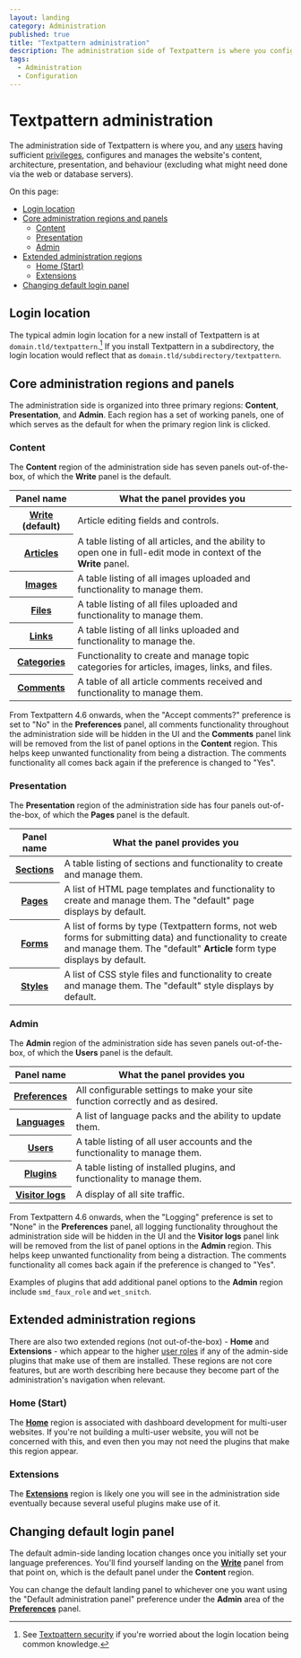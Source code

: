 ```yaml
---
layout: landing
category: Administration
published: true
title: "Textpattern administration"
description: The administration side of Textpattern is where you configures and manages the website's content, architecture, presentation, and behaviour.
tags:
  - Administration
  - Configuration
---
```


# Textpattern administration

The administration side of Textpattern is where you, and any [users](admin/users-panel) having sufficient [privileges](http://docs.textpattern.io/administration/user-roles-and-privileges), configures and manages the website's content, architecture, presentation, and behaviour (excluding what might need done via the web or database servers).

On this page:

* [Login location](#login-location)
* [Core administration regions and panels](#core-administration-regions-and-panels)
  * [Content](#content)
  * [Presentation](#presentation)
  * [Admin](#admin)
* [Extended administration regions](#extended-administration-regions)
  * [Home (Start)](#home-start)
  * [Extensions](#extensions)
* [Changing default login panel](#changing-default-login-panel)

## Login location

The typical admin login location for a new install of Textpattern is at `domain.tld/textpattern`.[^1] If you install Textpattern in a subdirectory, the login location would reflect that as `domain.tld/subdirectory/textpattern`.

[^1]: See [Textpattern security](http://docs.textpattern.io/administration/security) if you're worried about the login location being common knowledge.

## Core administration regions and panels

The administration side is organized into three primary regions: **Content**, **Presentation**, and **Admin**. Each region has a set of working panels, one of which serves as the default for when the primary region link is clicked.

### Content

The **Content** region of the administration side has seven panels out-of-the-box, of which the **Write** panel is the default.

<div class="tabular-data" itemscope itemtype="http://schema.org/Table">
    <table>
        <thead>
            <tr>
                <th class="t25" scope="col">Panel name</th>
                <th scope="col">What the panel provides you</th>
            </tr>
        </thead>
        <tbody>
            <tr>
                <th scope="row"><a href="http://docs.textpattern.io/administration/write-panel"><strong>Write</strong></a> (default)</th>
                <td>Article editing fields and controls.</td>
            </tr>
            <tr>
                <th scope="row"><a href="http://docs.textpattern.io/administration/articles-panel"><strong>Articles</strong></a></th>
                <td>A table listing of all articles, and the ability to open one in full-edit mode in context of the <strong>Write</strong> panel.</td>
            </tr>
            <tr>
                <th scope="row"><a href="http://docs.textpattern.io/administration/images-panel"><strong>Images</strong></a></th>
                <td>A table listing of all images uploaded and functionality to manage them.</td>
            </tr>
            <tr>
                <th scope="row"><a href="http://docs.textpattern.io/administration/files-panel"><strong>Files</strong></a></th>
                <td>A table listing of all files uploaded and functionality to manage them.</td>
            </tr>
            <tr>
                <th scope="row"><a href="http://docs.textpattern.io/administration/links-panel"><strong>Links</strong></a></th>
                <td>A table listing of all links uploaded and functionality to manage the.</td>
            </tr>
            <tr>
                <th scope="row"><a href="http://docs.textpattern.io/administration/categories-panel"><strong>Categories</strong></a></th>
                <td>Functionality to create and manage topic categories for articles, images, links, and files.</td>
            </tr>
            <tr>
                <th scope="row"><a href="http://docs.textpattern.io/administration/comments-panel"><strong>Comments</strong></a></th>
                <td>A table of all article comments received and functionality to manage them.</td>
            </tr>
        </tbody>
    </table>
</div>

From Textpattern 4.6 onwards, when the "Accept comments?" preference is set to "No" in the **Preferences** panel, all comments functionality throughout the administration side will be hidden in the UI and the **Comments** panel link will be removed from the list of panel options in the **Content** region. This helps keep unwanted functionality from being a distraction. The comments functionality all comes back again if the preference is changed to "Yes". 

### Presentation

The **Presentation** region of the administration side has four panels out-of-the-box, of which the **Pages** panel is the default.

<div class="tabular-data" itemscope itemtype="http://schema.org/Table">
    <table>
        <thead>
            <tr>
                <th class="t25" scope="col">Panel name</th>
                <th scope="col">What the panel provides you</th>
            </tr>
        </thead>
        <tbody>
            <tr>
                <th scope="row"><a href="http://docs.textpattern.io/administration/sections-panel"><strong>Sections</strong></a></th>
                <td>A table listing of sections and functionality to create and manage them.</td>
            </tr>
            <tr>
                <th scope="row"><a href="http://docs.textpattern.io/administration/pages-panel"><strong>Pages</strong></a></th>
                <td>A list of HTML page templates and functionality to create and manage them. The "default" page displays by default.</td>
            </tr>
            <tr>
                <th scope="row"><a href="http://docs.textpattern.io/administration/forms-panel"><strong>Forms</strong></a></th>
                <td>A list of forms by type (Textpattern forms, not web forms for submitting data) and functionality to create and manage them. The "default" <strong>Article</strong> form type displays by default.</td>
            </tr>
            <tr>
                <th scope="row"><a href="http://docs.textpattern.io/administration/styles-panel"><strong>Styles</strong></a></th>
                <td>A list of CSS style files and functionality to create and manage them. The "default" style displays by default.</td>
            </tr>
        </tbody>
    </table>
</div>

### Admin

The **Admin** region of the administration side has seven panels out-of-the-box, of which the **Users** panel is the default.

<div class="tabular-data" itemscope itemtype="http://schema.org/Table">
    <table>
        <thead>
            <tr>
                <th class="t25" scope="col">Panel name</th>
                <th scope="col">What the panel provides you</th>
            </tr>
        </thead>
        <tbody>
            <tr>
                <th scope="row"><a href="http://docs.textpattern.io/administration/diagnostics-panel”><strong>Diagnostics</strong></a></th>
                <td>Feedback messages and data displays to troubleshoot system problems.</td>
            </tr>
            <tr>
                <th scope="row"><a href="http://docs.textpattern.io/administration/preferences-panel"><strong>Preferences</strong></a></th>
                <td>All configurable settings to make your site function correctly and as desired.</td>
            </tr>
            <tr>
                <th scope="row"><a href="http://docs.textpattern.io/administration/languages-panel"><strong>Languages</strong></a></th>
                <td>A list of language packs and the ability to update them.</td>
            </tr>
            <tr>
                <th scope="row"><a href="http://docs.textpattern.io/administration/users-panel"><strong>Users</strong></a></th>
                <td>A table listing of all user accounts and the functionality to manage them.</td>
            </tr>
            <tr>
                <th scope="row"><a href="http://docs.textpattern.io/administration/plugins-panel"><strong>Plugins</strong></a></th>
                <td>A table listing of installed plugins, and functionality to manage them.</td>
            </tr>
            <tr>
                <th scope="row"><a href="http://docs.textpattern.io/administration/visitor-logs-panel"><strong>Visitor logs</strong></a></th>
                <td>A display of all site traffic.</td>
            </tr>
        </tbody>
    </table>
</div>

From Textpattern 4.6 onwards, when the "Logging" preference is set to "None" in the **Preferences** panel, all logging functionality throughout the administration side will be hidden in the UI and the **Visitor logs** panel link will be removed from the list of panel options in the **Admin** region. This helps keep unwanted functionality from being a distraction. The comments functionality all comes back again if the preference is changed to "Yes". 

Examples of plugins that add additional panel options to the **Admin** region include `smd_faux_role` and `wet_snitch`.

## Extended administration regions

There are also two extended regions (not out-of-the-box) - **Home** and **Extensions** - which appear to the higher [user roles](http://docs.textpattern.io/administration/user-roles-and-privileges) if any of the admin-side plugins that make use of them are installed. These regions are not core features, but are worth describing here because they become part of the administration's navigation when relevant.

### Home (Start)

The [**Home**](http://docs.textpattern.io/administration/home-region) region is associated with dashboard development for multi-user websites. If you're not building a multi-user website, you will not be concerned with this, and even then you may not need the plugins that make this region appear.   

### Extensions

The [**Extensions**](http://docs.textpattern.io/administration/extensions-region) region is likely one you will see in the administration side eventually because several useful plugins make use of it.

## Changing default login panel

The default admin-side landing location changes once you initially set your language preferences. You'll find yourself landing on the [**Write**](http://docs.textpattern.io/administration/write-panel) panel from that point on, which is the default panel under the **Content** region.

You can change the default landing panel to whichever one you want using the "Default administration panel" preference under the **Admin** area of the [**Preferences**](http://docs.textpattern.io/administration/preferences-panel) panel.
